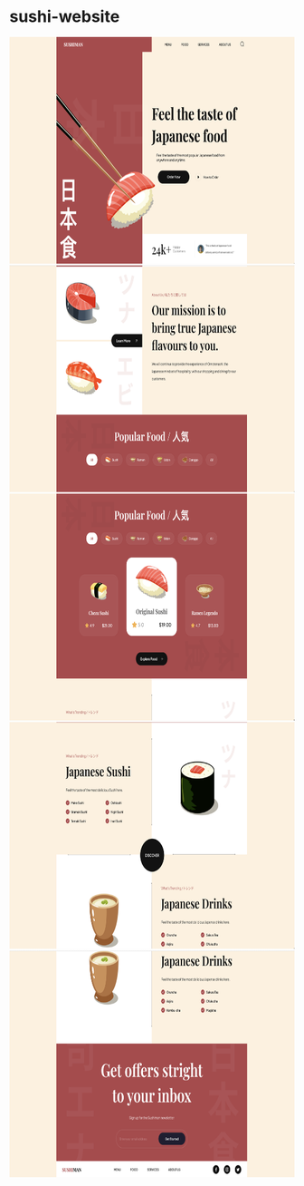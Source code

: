 # sushi-website

<img src="/screenshots/screen-1.png"  width='600' height='400' />
<img src='screenshots/2.png' width='600' height='400'/>
<img src='screenshots/3.png' width='600' height='400'/>
<img src='screenshots/4.png' width='600' height='400'/>
<img src='screenshots/5.png' width='600' height='400'/>
